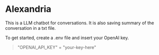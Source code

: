 # Alexandria
 
This is a LLM chatbot for conversations. It is also saving summary of the conversation in a txt file.

To get started, create a .env file and insert your OpenAI key.

> "OPENAI_API_KEY" = "your-key-here"
